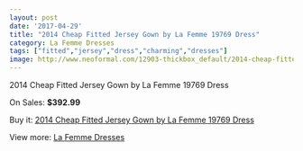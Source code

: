 ```yaml
---
layout: post
date: '2017-04-29'
title: "2014 Cheap Fitted Jersey Gown by La Femme 19769 Dress"
category: La Femme Dresses
tags: ["fitted","jersey","dress","charming","dresses"]
image: http://www.neoformal.com/12903-thickbox_default/2014-cheap-fitted-jersey-gown-by-la-femme-19769-dress.jpg
---
```

2014 Cheap Fitted Jersey Gown by La Femme 19769 Dress

On Sales: **$392.99**
<a href="https://www.neoformal.com/en/la-femme-dresses-2014/4520-2014-cheap-fitted-jersey-gown-by-la-femme-19769-dress.html"><amp-img layout="responsive" width="600" height="600" src="//www.neoformal.com/12903-thickbox_default/2014-cheap-fitted-jersey-gown-by-la-femme-19769-dress.jpg" alt="2014 Cheap Fitted Jersey Gown by La Femme 19769 Dress 0" /></a>
<a href="https://www.neoformal.com/en/la-femme-dresses-2014/4520-2014-cheap-fitted-jersey-gown-by-la-femme-19769-dress.html"><amp-img layout="responsive" width="600" height="600" src="//www.neoformal.com/12906-thickbox_default/2014-cheap-fitted-jersey-gown-by-la-femme-19769-dress.jpg" alt="2014 Cheap Fitted Jersey Gown by La Femme 19769 Dress 1" /></a>
<a href="https://www.neoformal.com/en/la-femme-dresses-2014/4520-2014-cheap-fitted-jersey-gown-by-la-femme-19769-dress.html"><amp-img layout="responsive" width="600" height="600" src="//www.neoformal.com/12905-thickbox_default/2014-cheap-fitted-jersey-gown-by-la-femme-19769-dress.jpg" alt="2014 Cheap Fitted Jersey Gown by La Femme 19769 Dress 2" /></a>
<a href="https://www.neoformal.com/en/la-femme-dresses-2014/4520-2014-cheap-fitted-jersey-gown-by-la-femme-19769-dress.html"><amp-img layout="responsive" width="600" height="600" src="//www.neoformal.com/12904-thickbox_default/2014-cheap-fitted-jersey-gown-by-la-femme-19769-dress.jpg" alt="2014 Cheap Fitted Jersey Gown by La Femme 19769 Dress 3" /></a>

Buy it: [2014 Cheap Fitted Jersey Gown by La Femme 19769 Dress](https://www.neoformal.com/en/la-femme-dresses-2014/4520-2014-cheap-fitted-jersey-gown-by-la-femme-19769-dress.html "2014 Cheap Fitted Jersey Gown by La Femme 19769 Dress")

View more: [La Femme Dresses](https://www.neoformal.com/en/56-la-femme-dresses-2014 "La Femme Dresses")